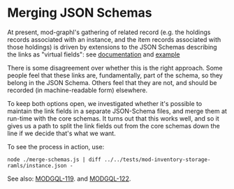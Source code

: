 # Merging JSON Schemas

At present, mod-graphl's gathering of related record (e.g. the holdings records associated with an instance, and the item records associated with those holdings) is driven by extensions to the JSON Schemas describing the links as "virtual fields": see
[documentation](https://github.com/folio-org/mod-graphql/blob/master/src/autogen/README.md#option-1-json-schema-extensions)
and
[example](https://github.com/folio-org/mod-inventory-storage/blob/2cb74a568f80aa84a156b5778c206cd7850f75eb/ramls/instance.json#L303-L316)

There is some disagreement over whether this is the right approach. Some people feel that these links are, fundamentally, part of the schema, so they belong in the JSON Schema. Others feel that they are not, and should be recorded (in machine-readable form) elsewhere.

To keep both options open, we investigated whether it's possible to maintain the link fields in a separate JSON-Schema files, and merge them at run-time with the core schemas. It turns out that this works well, and so it gives us a path to split the link fields out from the core schemas down the line if we decide that's what we want.

To see the process in action, use:

    node ./merge-schemas.js | diff ../../tests/mod-inventory-storage-ramls/instance.json -

See also:
[MODGQL-119](https://issues.folio.org/browse/MODGQL-119).
and
[MODGQL-122](https://issues.folio.org/browse/MODGQL-122).

